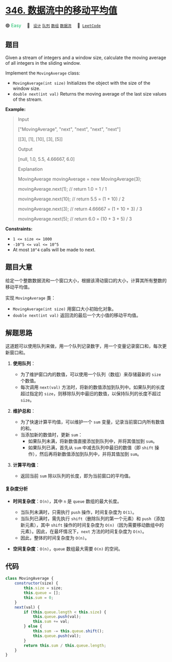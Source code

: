 # [346. 数据流中的移动平均值](https://leetcode.com/problems/moving-average-from-data-stream)

🟢 <font color=#15bd66>Easy</font>&emsp; 🔖&ensp; [`设计`](/tag/design.md) [`队列`](/tag/queue.md) [`数组`](/tag/array.md) [`数据流`](/tag/data-stream.md)&emsp; 🔗&ensp;[`LeetCode`](https://leetcode.com/problems/moving-average-from-data-stream)

## 题目

Given a stream of integers and a window size, calculate the moving average of all integers in the sliding window.

Implement the `MovingAverage` class:

- `MovingAverage(int size)` Initializes the object with the size of the window size.
- `double next(int val)` Returns the moving average of the last size values of the stream.

**Example:**

> Input
>
> ["MovingAverage", "next", "next", "next", "next"]
>
> [[3], [1], [10], [3], [5]]
>
> Output
>
> [null, 1.0, 5.5, 4.66667, 6.0]
>
> Explanation
>
> MovingAverage movingAverage = new MovingAverage(3);
>
> movingAverage.next(1); // return 1.0 = 1 / 1
>
> movingAverage.next(10); // return 5.5 = (1 + 10) / 2
>
> movingAverage.next(3); // return 4.66667 = (1 + 10 + 3) / 3
>
> movingAverage.next(5); // return 6.0 = (10 + 3 + 5) / 3

**Constraints:**

- `1 <= size <= 1000`
- `-10^5 <= val <= 10^5`
- At most `10^4` calls will be made to next.

## 题目大意

给定一个整数数据流和一个窗口大小，根据该滑动窗口的大小，计算其所有整数的移动平均值。

实现 `MovingAverage` 类：

- `MovingAverage(int size)` 用窗口大小初始化对象。
- `double next(int val)` 返回流的最后一个大小值的移动平均值。

## 解题思路

这道题可以使用队列来做，用一个队列记录数字，用一个变量记录窗口和，每次更新窗口和。

1. **使用队列**：

   - 为了维护窗口内的数值，可以使用一个队列（数组）来存储最新的 `size` 个数值。
   - 每次调用 `next(val)` 方法时，将新的数值添加到队列中。如果队列的长度超过指定的 `size`，则移除队列中最旧的数值，以保持队列的长度不超过 `size`。

2. **维护总和**：

   - 为了快速计算平均值，可以维护一个 `sum` 变量，记录当前窗口内所有数值的和。
   - 当添加新的数值时，更新 `sum`：
     - 如果队列未满，将新数值直接添加到队列中，并将其值加到 `sum`。
     - 如果队列已满，首先从 `sum` 中减去队列中最旧的数值（即 `shift` 操作），然后再将新数值添加到队列中，并将其值加到 `sum`。

3. **计算平均值**：
   - 返回当前 `sum` 除以队列的长度，即为当前窗口的平均值。

#### 复杂度分析

- **时间复杂度**：`O(n)`，其中 `n` 是 `queue` 数组的最大长度。

  - 当队列未满时，只需执行 `push` 操作，时间复杂度为 `O(1)`。
  - 当队列已满时，需先执行 `shift`（删除队列的第一个元素）和 `push`（添加新元素），其中 `shift` 操作的时间复杂度为 `O(n)`（因为需要移动数组中的元素）。因此，在最坏情况下，`next` 方法的时间复杂度为 `O(n)`。
  - 因此，整体的时间复杂度为 `O(n)`。

- **空间复杂度**：`O(n)`，`queue` 数组最大需要 `O(n)` 的空间。

## 代码

```javascript
class MovingAverage {
	constructor(size) {
		this.size = size;
		this.queue = [];
		this.sum = 0;
	}
	next(val) {
		if (this.queue.length < this.size) {
			this.queue.push(val);
			this.sum += val;
		} else {
			this.sum -= this.queue.shift();
			this.queue.push(val);
		}
		return this.sum / this.queue.length;
	}
}
```
